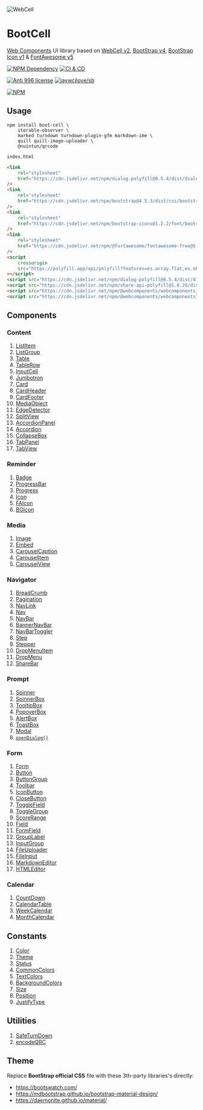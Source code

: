 ![WebCell](https://web-cell.dev/WebCell-0.f1ffd28b.png)

# BootCell

[Web Components][1] UI library based on [WebCell v2][2], [BootStrap v4][3], [BootStrap Icon v1][4] & [FontAwesome v5][5]

[![NPM Dependency](https://david-dm.org/EasyWebApp/BootCell.svg)][6]
[![CI & CD](https://github.com/EasyWebApp/boot-cell/workflows/CI%20&%20CD/badge.svg)][7]

[![Anti 996 license](https://img.shields.io/badge/license-Anti%20996-blue.svg)][8]
[![jaywcjlove/sb](https://jaywcjlove.github.io/sb/ico/awesome.svg)][9]

[![NPM](https://nodei.co/npm/boot-cell.png?downloads=true&downloadRank=true&stars=true)][10]

## Usage

```shell
npm install boot-cell \
    iterable-observer \
    marked turndown turndown-plugin-gfm markdown-ime \
    quill quill-image-uploader \
    @nuintun/qrcode
```

`index.html`

```html
<link
    rel="stylesheet"
    href="https://cdn.jsdelivr.net/npm/dialog-polyfill@0.5.4/dist/dialog-polyfill.css"
/>
<link
    rel="stylesheet"
    href="https://cdn.jsdelivr.net/npm/bootstrap@4.5.3/dist/css/bootstrap.min.css"
/>
<link
    rel="stylesheet"
    href="https://cdn.jsdelivr.net/npm/bootstrap-icons@1.2.2/font/bootstrap-icons.css"
/>
<link
    rel="stylesheet"
    href="https://cdn.jsdelivr.net/npm/@fortawesome/fontawesome-free@5.15.1/css/all.min.css"
/>
<script
    crossorigin
    src="https://polyfill.app/api/polyfill?features=es.array.flat,es.object.from-entries,regenerator-runtime,intersection-observer,resize-observer"
></script>
<script src="https://cdn.jsdelivr.net/npm/dialog-polyfill@0.5.4/dist/dialog-polyfill.js"></script>
<script src="https://cdn.jsdelivr.net/npm/share-api-polyfill@1.0.20/dist/share-min.js"></script>
<script src="https://cdn.jsdelivr.net/npm/@webcomponents/webcomponentsjs@2.5.0/custom-elements-es5-adapter.js"></script>
<script src="https://cdn.jsdelivr.net/npm/@webcomponents/webcomponentsjs@2.5.0/webcomponents-bundle.js"></script>
```

## Components

### Content

1. [ListItem](https://web-cell.dev/BootCell/interfaces/content_listgroup.listitemprops.html)
2. [ListGroup](https://web-cell.dev/BootCell/interfaces/content_listgroup.listgroupprops.html)
3. [Table](https://web-cell.dev/BootCell/interfaces/content_table.tableprops.html)
4. [TableRow](https://web-cell.dev/BootCell/interfaces/content_table.tablerowprops.html)
5. [InputCell](https://web-cell.dev/BootCell/interfaces/content_table.inputcellprops.html)
6. [Jumbotron](https://web-cell.dev/BootCell/interfaces/content_jumbotron.jumbotronprops.html)
7. [Card](https://web-cell.dev/BootCell/interfaces/content_card.cardprops.html)
8. [CardHeader](https://web-cell.dev/BootCell/interfaces/content_card.cardheaderprops.html)
9. [CardFooter](https://web-cell.dev/BootCell/interfaces/content_card.cardfooterprops.html)
10. [MediaObject](https://web-cell.dev/BootCell/interfaces/content_mediaobject.mediaobjectprops.html)
11. [EdgeDetector](https://web-cell.dev/BootCell/interfaces/content_edgedetector.edgedetectorprops.html)
12. [SplitView](https://web-cell.dev/BootCell/classes/content_splitview.splitview.html)
13. [AccordionPanel](https://web-cell.dev/BootCell/interfaces/content_accordion.accordionpanelprops.html)
14. [Accordion](https://web-cell.dev/BootCell/interfaces/content_accordion.accordionprops.html)
15. [CollapseBox](https://web-cell.dev/BootCell/interfaces/content_collapse.collapseprops.html)
16. [TabPanel](https://web-cell.dev/BootCell/modules/content_tabview.html#tabpanel)
17. [TabView](https://web-cell.dev/BootCell/interfaces/content_tabview.tabviewprops.html)

### Reminder

1. [Badge](https://web-cell.dev/BootCell/interfaces/reminder_badge.badgeprops.html)
2. [ProgressBar](https://web-cell.dev/BootCell/interfaces/reminder_progress.progressbarprops.html)
3. [Progress](https://web-cell.dev/BootCell/interfaces/reminder_progress.progressprops.html)
4. [Icon](https://web-cell.dev/BootCell/interfaces/reminder_icon.iconprops.html)
5. [FAIcon](https://web-cell.dev/BootCell/interfaces/reminder_faicon.faiconprops.html)
6. [BGIcon](https://web-cell.dev/BootCell/interfaces/reminder_faicon.bgiconprops.html)

### Media

1. [Image](https://web-cell.dev/BootCell/interfaces/media_image.imageprops.html)
2. [Embed](https://web-cell.dev/BootCell/interfaces/media_embed.embedprops.html)
3. [CarouselCaption](https://web-cell.dev/BootCell/interfaces/media_carousel.carouselcaptionprops.html)
4. [CarouselItem](https://web-cell.dev/BootCell/interfaces/media_carousel.carouselitemprops.html)
5. [CarouselView](https://web-cell.dev/BootCell/interfaces/media_carousel.carouselprops.html)

### Navigator

1. [BreadCrumb](https://web-cell.dev/BootCell/interfaces/navigator_breadcrumb.breadcrumbprops.html)
2. [Pagination](https://web-cell.dev/BootCell/interfaces/navigator_pagination.paginationprops.html)
3. [NavLink](https://web-cell.dev/BootCell/interfaces/navigator_nav.navlinkprops.html)
4. [Nav](https://web-cell.dev/BootCell/interfaces/navigator_nav.navprops.html)
5. [NavBar](https://web-cell.dev/BootCell/interfaces/navigator_navbar.navbarprops.html)
6. [BannerNavBar](https://web-cell.dev/BootCell/interfaces/navigator_navbar.bannernavbarprops.html)
7. [NavBarToggler](https://web-cell.dev/BootCell/interfaces/navigator_navbar.navbartogglerprops.html)
8. [Step](https://web-cell.dev/BootCell/interfaces/navigator_stepper.stepprops.html)
9. [Stepper](https://web-cell.dev/BootCell/interfaces/navigator_stepper.stepperprops.html)
10. [DropMenuItem](https://web-cell.dev/BootCell/interfaces/navigator_dropmenu.dropmenuitemprops.html)
11. [DropMenu](https://web-cell.dev/BootCell/interfaces/navigator_dropmenu.dropmenuprops.html)
12. [ShareBar](https://web-cell.dev/BootCell/interfaces/navigator_sharebar.sharebarprops.html)

### Prompt

1. [Spinner](https://web-cell.dev/BootCell/interfaces/prompt_spinner.spinnerprops.html)
2. [SpinnerBox](https://web-cell.dev/BootCell/interfaces/prompt_spinner.spinnerboxprops.html)
3. [TooltipBox](https://web-cell.dev/BootCell/interfaces/prompt_tooltip.tooltipprops.html)
4. [PopoverBox](https://web-cell.dev/BootCell/interfaces/prompt_popover.popoverprops.html)
5. [AlertBox](https://web-cell.dev/BootCell/interfaces/prompt_alert.alertprops.html)
6. [ToastBox](https://web-cell.dev/BootCell/interfaces/prompt_toast.toastprops.html)
7. [Modal](https://web-cell.dev/BootCell/interfaces/prompt_dialog.modalprops.html)
8. [`openDialog()`](https://web-cell.dev/BootCell/modules/prompt_dialog.html#opendialog)

### Form

1. [Form](https://web-cell.dev/BootCell/interfaces/form_form.formprops.html)
2. [Button](https://web-cell.dev/BootCell/interfaces/form_button.buttonprops.html)
3. [ButtonGroup](https://web-cell.dev/BootCell/interfaces/form_buttongroup.buttongroupprops.html)
4. [Toolbar](https://web-cell.dev/BootCell/modules/form_buttongroup.html#toolbar)
5. [IconButton](https://web-cell.dev/BootCell/modules/form_button.html#iconbuttonprops)
6. [CloseButton](https://web-cell.dev/BootCell/modules/form_button.html#closebutton)
7. [ToggleField](https://web-cell.dev/BootCell/interfaces/form_togglefield.togglefieldprops.html)
8. [ToggleGroup](https://web-cell.dev/BootCell/interfaces/form_togglefield.togglegroupprops.html)
9. [ScoreRange](https://web-cell.dev/BootCell/interfaces/form_scorerange.scorerangeprops.html)
10. [Field](https://web-cell.dev/BootCell/interfaces/form_field.fieldprops.html)
11. [FormField](https://web-cell.dev/BootCell/interfaces/form_formfield.formfieldprops.html)
12. [GroupLabel](https://web-cell.dev/BootCell/interfaces/form_inputgroup.grouplabelprops.html)
13. [InputGroup](https://web-cell.dev/BootCell/interfaces/form_inputgroup.inputgroupprops.html)
14. [FileUploader](https://web-cell.dev/BootCell/interfaces/form_fileuploader.fileuploaderprops.html)
15. [FileInput](https://web-cell.dev/BootCell/interfaces/form_fileinput.fileinputprops.html)
16. [MarkdownEditor](https://web-cell.dev/BootCell/interfaces/form_markdowneditor.markdowneditorprops.html)
17. [HTMLEditor](https://web-cell.dev/BootCell/interfaces/form_htmleditor.htmleditorprops.html)

### Calendar

1. [CountDown](https://web-cell.dev/BootCell/interfaces/calendar_countdown.countdownprops.html)
2. [CalendarTable](https://web-cell.dev/BootCell/interfaces/calendar_calendartable.calendartableprops.html)
3. [WeekCalendar](https://web-cell.dev/BootCell/interfaces/calendar_weekcalendar.weekcalendarprops.html)
4. [MonthCalendar](https://web-cell.dev/BootCell/interfaces/calendar_monthcalendar.monthcalendarprops.html)

## Constants

1. [Color](https://web-cell.dev/BootCell/enums/utility_constant.color.html)
2. [Theme](https://web-cell.dev/BootCell/enums/utility_constant.theme.html)
3. [Status](https://web-cell.dev/BootCell/enums/utility_constant.status.html)
4. [CommonColors](https://web-cell.dev/BootCell/modules/utility_constant.html#commoncolors)
5. [TextColors](https://web-cell.dev/BootCell/modules/utility_constant.html#textcolors)
6. [BackgroundColors](https://web-cell.dev/BootCell/modules/utility_constant.html#backgroundcolors)
7. [Size](https://web-cell.dev/BootCell/enums/utility_constant.size.html)
8. [Position](https://web-cell.dev/BootCell/enums/utility_constant.position.html)
9. [JustifyType](https://web-cell.dev/BootCell/enums/utility_constant.justifytype.html)

## Utilities

1. [SafeTurnDown](https://web-cell.dev/BootCell/classes/utility_turndown.safeturndown.html)
2. [encodeQRC](https://web-cell.dev/BootCell/modules/utility_qrcode.html#encodeqrc)

## Theme

Replace **BootStrap official CSS** file with these 3th-party libraries's directly:

-   https://bootswatch.com/
-   https://mdbootstrap.github.io/bootstrap-material-design/
-   https://daemonite.github.io/material/

[1]: https://www.webcomponents.org/
[2]: https://web-cell.dev/
[3]: https://getbootstrap.com/
[4]: https://icons.getbootstrap.com/
[5]: https://fontawesome.com/
[6]: https://david-dm.org/EasyWebApp/BootCell
[7]: https://github.com/EasyWebApp/boot-cell/actions
[8]: https://github.com/996icu/996.ICU/blob/master/LICENSE
[9]: https://github.com/jaywcjlove/awesome-uikit
[10]: https://nodei.co/npm/boot-cell/
